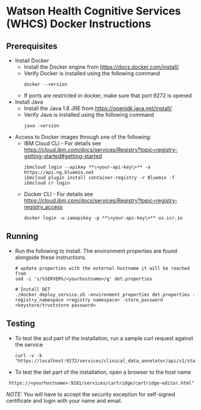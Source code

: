 # Watson Health Cognitive Services (WHCS) Docker Instructions

## Prerequisites
* Install Docker
  * Install the Docker engine from https://docs.docker.com/install/
  * Verify Docker is installed using the following command
    ```
    docker --version
    ```
  * If ports are restricted in docker, make sure that port 9272 is opened
* Install Java
  * Install the Java 1.8 JRE from https://openjdk.java.net/install/
  * Verify Java is installed using the following command
    ```
    java -version
    ```
* Access to Docker images through one of the following:
  * IBM Cloud CLI - For details see https://cloud.ibm.com/docs/services/Registry?topic=registry-getting-started#getting-started
    ```
    ibmcloud login --apikey **\<your-api-key\>** -a https://api.ng.bluemix.net
    ibmcloud plugin install container-registry -r Bluemix -f
    ibmcloud cr login
    ```
  * Docker CLI - For details see https://cloud.ibm.com/docs/services/Registry?topic=registry-registry_access
    ```
    docker login -u iamapikey -p **\<your-api-key\>** us.icr.io
    ```

## Running
* Run the following to install.  The environment properties are found alongside these instructions.
    ```
    # update properties with the external hostname it will be reached from 
    sed -i 's/%SERVER%/<yourhostname>/g' det.properties
    
    # Install DET
    ./docker_deploy_service.sh -environment_properties det.properties -registry_namespace <registry namespace> -store_password <keystore/truststore password>
    ```

## Testing
* To test the acd part of the installation, run a sample curl request against the service
  ```
  curl -v -k "https://localhost:9272/services/clinical_data_annotator/api/v1/status/health_check"
  ```
 * To test the det part of the installation, open a browser to the host name 
  ```
   https://<yourhostname>:9281/services/cartridge/cartridge-editor.html"
  ```
  *NOTE:* You will have to accept the security exception for self-signed certificate and login with your name and email.
